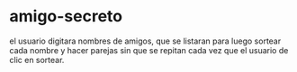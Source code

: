 # amigo-secreto
el usuario digitara nombres de amigos, que se listaran para luego sortear cada nombre y hacer parejas sin que se repitan cada vez que el usuario de clic en sortear.
